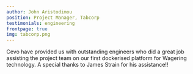 ```yaml
---
author: John Aristodimou
position: Project Manager, Tabcorp
testimonials: engineering
frontpage: true
img: tabcorp.png
---
```

Cevo have provided us with outstanding engineers who did a great job assisting the project team on our first dockerised platform for Wagering technology. A special thanks to James Strain for his assistance!!
